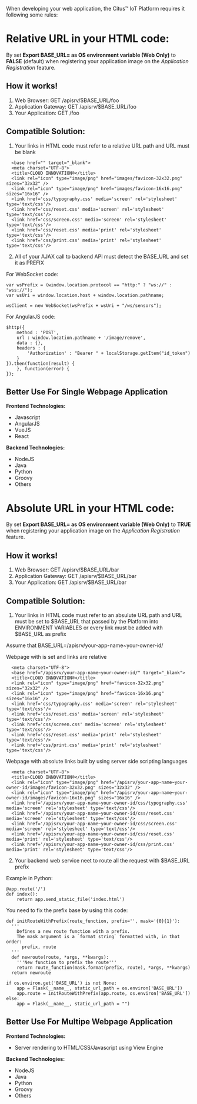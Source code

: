 When developing your web application, the Citus™ IoT Platform requires it following some rules:

Relative URL in your HTML code:
===============================
By set **Export BASE_URL= as OS environment variable (Web Only)** to **FALSE** (default) when registering your application image on the *Application Registration* feature.

How it works!
------------

1. Web Browser: GET /apisrv/$BASE_URL/foo 
2. Application Gateway: GET /apisrv/$BASE_URL/foo 
3. Your Application: GET /foo 

Compatible Solution:
-------------------

1. Your links in HTML code must refer to a relative URL path and <base> URL must be blank

```
  <base href="" target="_blank">
  <meta charset="UTF-8">
  <title>CLOUD INNOVATION®</title>
  <link rel="icon" type="image/png" href="images/favicon-32x32.png" sizes="32x32" />
  <link rel="icon" type="image/png" href="images/favicon-16x16.png" sizes="16x16" />
  <link href='css/typography.css' media='screen' rel='stylesheet' type='text/css'/>
  <link href='css/reset.css' media='screen' rel='stylesheet' type='text/css'/>
  <link href='css/screen.css' media='screen' rel='stylesheet' type='text/css'/>
  <link href='css/reset.css' media='print' rel='stylesheet' type='text/css'/>
  <link href='css/print.css' media='print' rel='stylesheet' type='text/css'/>
```
2. All of your AJAX call to backend API must detect the BASE_URL and set it as PREFIX


For WebSocket code:

```
var wsPrefix = (window.location.protocol == "http:" ? "ws://" : "wss://");
var wsUri = window.location.host + window.location.pathname;

wsClient = new WebSocket(wsPrefix + wsUri + "/ws/sensors");
```

For AngularJS code:
```
$http({
	method : 'POST',
	url : window.location.pathname + '/image/remove',
	data : {},
	headers : {
		'Authorization' : "Bearer " + localStorage.getItem("id_token")
	}
}).then(function(result) {
	}, function(error) {
});
```

Better Use For Single Webpage Application
-----------------------------------------
**Frontend Technologies:**
+ Javascript
+ AngularJS
+ VueJS
+ React

**Backend Technologies:**
+ NodeJS
+ Java
+ Python
+ Groovy
+ Others

Absolute URL in your HTML code:
===============================
By set **Export BASE_URL= as OS environment variable (Web Only)** to **TRUE** when registering your application image on the *Application Registration* feature.


How it works!
------------

1. Web Browser: GET /apisrv/$BASE_URL/bar 
2. Application Gateway: GET /apisrv/$BASE_URL/bar 
3. Your Application: GET /apisrv/$BASE_URL/bar 

Compatible Solution:
-------------------

1. Your links in HTML code must refer to an absulute URL path and <base> URL must be set to $BASE_URL that passed by the Platform into ENVIRONMENT VARIABLES or every link must be added with $BASE_URL as prefix

Assume that BASE_URL=/apisrv/your-app-name~your-owner-id/ 

Webpage with <base> is set and links are relative

```
  <meta charset="UTF-8">
  <base href="/apisrv/your-app-name~your-owner-id/" target="_blank">
  <title>CLOUD INNOVATION®</title>
  <link rel="icon" type="image/png" href="favicon-32x32.png" sizes="32x32" />
  <link rel="icon" type="image/png" href="favicon-16x16.png" sizes="16x16" />
  <link href='css/typography.css' media='screen' rel='stylesheet' type='text/css'/>
  <link href='css/reset.css' media='screen' rel='stylesheet' type='text/css'/>
  <link href='css/screen.css' media='screen' rel='stylesheet' type='text/css'/>
  <link href='css/reset.css' media='print' rel='stylesheet' type='text/css'/>
  <link href='css/print.css' media='print' rel='stylesheet' type='text/css'/>
```

Webpage with absolute links built by using server side scripting languages

```
  <meta charset="UTF-8">
  <title>CLOUD INNOVATION®</title>
  <link rel="icon" type="image/png" href="/apisrv/your-app-name~your-owner-id/images/favicon-32x32.png" sizes="32x32" />
  <link rel="icon" type="image/png" href="/apisrv/your-app-name~your-owner-id/images/favicon-16x16.png" sizes="16x16" />
  <link href='/apisrv/your-app-name~your-owner-id/css/typography.css' media='screen' rel='stylesheet' type='text/css'/>
  <link href='/apisrv/your-app-name~your-owner-id/css/reset.css' media='screen' rel='stylesheet' type='text/css'/>
  <link href='/apisrv/your-app-name~your-owner-id/css/screen.css' media='screen' rel='stylesheet' type='text/css'/>
  <link href='/apisrv/your-app-name~your-owner-id/css/reset.css' media='print' rel='stylesheet' type='text/css'/>
  <link href='/apisrv/your-app-name~your-owner-id/css/print.css' media='print' rel='stylesheet' type='text/css'/>
```

2. Your backend web service neet to route all the request with $BASE_URL prefix

Example in Python:

```
@app.route('/')
def index():
    return app.send_static_file('index.html')
```

You need to fix the prefix base by using this code:

```
def initRouteWithPrefix(route_function, prefix='', mask='{0}{1}'):
  '''
    Defines a new route function with a prefix.
    The mask argument is a `format string` formatted with, in that order:
      prefix, route
  '''
  def newroute(route, *args, **kwargs):
    '''New function to prefix the route'''
    return route_function(mask.format(prefix, route), *args, **kwargs)
  return newroute

if os.environ.get('BASE_URL') is not None:
    app = Flask(__name__, static_url_path = os.environ['BASE_URL'])
    app.route = initRouteWithPrefix(app.route, os.environ['BASE_URL'])
else:
    app = Flask(__name__, static_url_path = "")
```

Better Use For Multipe Webpage Application
-----------------------------------------
**Frontend Technologies:**
+ Server rendering to HTML/CSS/Javascript using View Engine

**Backend Technologies:**
+ NodeJS
+ Java
+ Python
+ Groovy
+ Others
